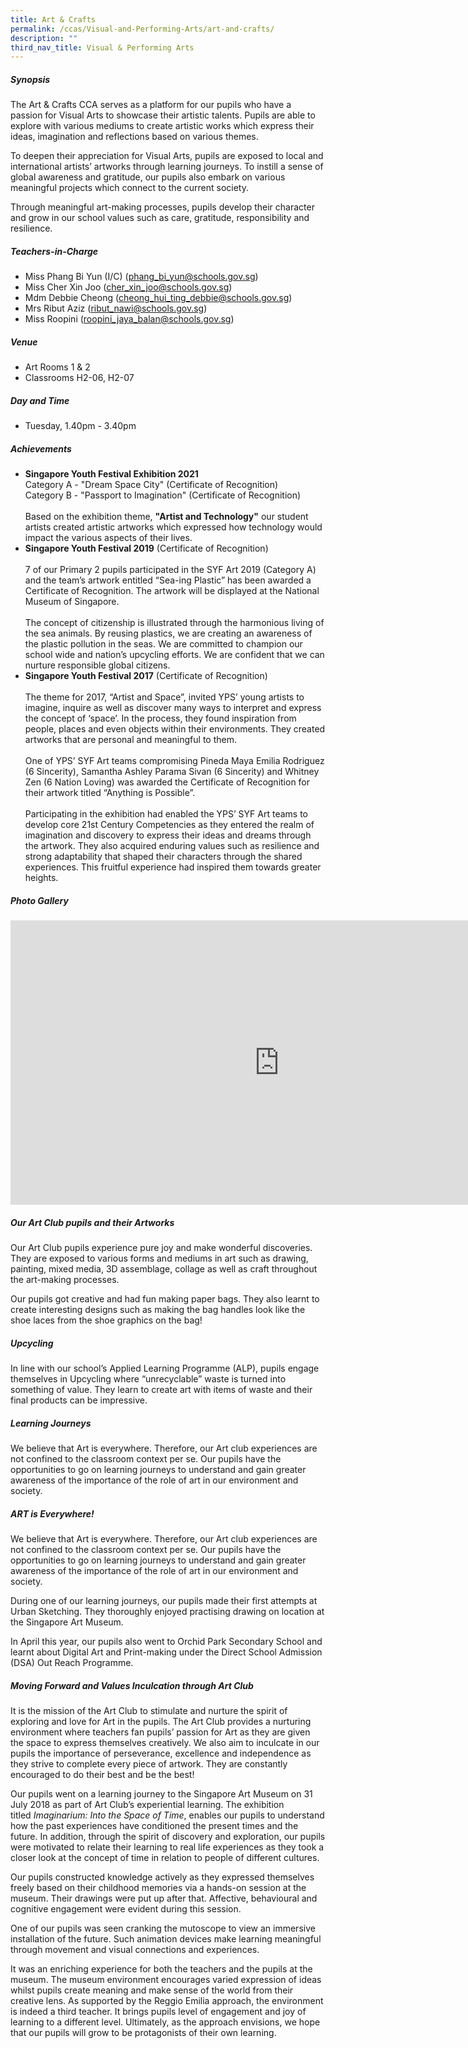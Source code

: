 ```yaml
---
title: Art & Crafts
permalink: /ccas/Visual-and-Performing-Arts/art-and-crafts/
description: ""
third_nav_title: Visual & Performing Arts
---
```

##### **Synopsis**
The Art &amp; Crafts CCA serves as a platform for our pupils who have a passion for Visual Arts to showcase their artistic talents. Pupils are able to explore with various mediums to create artistic works which express their ideas, imagination and reflections based on various themes.

To deepen their appreciation for Visual Arts, pupils are exposed to local and international artists’ artworks through learning journeys. To instill a sense of global awareness and gratitude, our pupils also embark on various meaningful projects which connect to the current society.

Through meaningful art-making processes, pupils develop their character and grow in our school values such as care, gratitude, responsibility and resilience.

##### **Teachers-in-Charge**
* Miss Phang Bi Yun (I/C) (phang_bi_yun@schools.gov.sg)
* Miss Cher Xin Joo (cher_xin_joo@schools.gov.sg)
* Mdm Debbie Cheong (cheong_hui_ting_debbie@schools.gov.sg)
* Mrs Ribut Aziz (ribut_nawi@schools.gov.sg)
* Miss Roopini (roopini_jaya_balan@schools.gov.sg)

##### **Venue**
* Art Rooms 1 &amp; 2    
* Classrooms H2-06, H2-07

##### **Day and Time**
* Tuesday, 1.40pm - 3.40pm

##### **Achievements**
* **Singapore Youth Festival Exhibition 2021**
<br>Category A - "Dream Space City" (Certificate of Recognition)
<br>Category B - "Passport to Imagination" (Certificate of Recognition)<br><br>Based on the exhibition theme, **"Artist and Technology"** our student artists created artistic artworks which expressed how technology would impact the various aspects of their lives.
* **Singapore Youth Festival 2019** (Certificate of Recognition)<br><br>7 of our Primary 2 pupils participated in the SYF Art 2019 (Category A) and the team’s artwork entitled “Sea-ing Plastic” has been awarded a Certificate of Recognition. The artwork will be displayed at the National Museum of Singapore.<br><br>The concept of citizenship is illustrated through the harmonious living of the sea animals. By reusing plastics, we are creating an awareness of the plastic pollution in the seas. We are committed to champion our school wide and nation’s upcycling efforts. We are confident that we can nurture responsible global citizens.
* **Singapore Youth Festival 2017** (Certificate of Recognition)<br><br>The theme for 2017, “Artist and Space”, invited YPS’ young artists to imagine, inquire as well as discover many ways to interpret and express the concept of ‘space’. In the process, they found inspiration from people, places and even objects within their environments. They created artworks that are personal and meaningful to them.&nbsp;<br><br>One of YPS’ SYF Art teams compromising Pineda Maya Emilia Rodriguez (6 Sincerity), Samantha Ashley Parama Sivan (6 Sincerity) and Whitney Zen (6 Nation Loving) was awarded the Certificate of Recognition for their artwork titled “Anything is Possible”.<br><br>Participating in the exhibition had enabled the YPS’ SYF Art teams to develop core 21st Century Competencies as they entered the realm of imagination and discovery to express their ideas and dreams through the artwork. They also acquired enduring values such as resilience and strong adaptability that shaped their characters through the shared experiences. This fruitful experience had inspired them towards greater heights.

##### **Photo Gallery**

<iframe allowfullscreen="true" width="860" height="455" frameborder="0" src="https://docs.google.com/presentation/d/e/2PACX-1vRtRDfv4taA1-TFMECt88eaUpM5M508CxY2YzWotQxIHZHwCYtiBEfwfUkG7WMH4I5Po0Cfm27xeuXu/embed?start=true&amp;loop=true&amp;delayms=3000"></iframe>

##### Our Art Club pupils and their Artworks
Our Art Club pupils experience pure joy and make wonderful discoveries. They are exposed to various forms and mediums in art such as drawing, painting, mixed media, 3D assemblage, collage as well as craft throughout the art-making processes.

Our pupils got creative and had fun making paper bags. They also learnt to create interesting designs such as making the bag handles look like the shoe laces from the shoe graphics on the bag!

##### Upcycling
In line with our school’s Applied Learning Programme (ALP), pupils engage themselves in Upcycling where “unrecyclable” waste is turned into something of value. They learn to create art with items of waste and their final products can be impressive.

##### Learning Journeys

We believe that Art is everywhere. Therefore, our Art club experiences are not confined to the classroom context per se. Our pupils have the opportunities to go on learning journeys to understand and gain greater awareness of the importance of the role of art in our environment and society.

##### ART is Everywhere!
We believe that Art is everywhere. Therefore, our Art club experiences are not confined to the classroom context per se. Our pupils have the opportunities to go on learning journeys to understand and gain greater awareness of the importance of the role of art in our environment and society.

During one of our learning journeys, our pupils made their first attempts at Urban Sketching. They thoroughly enjoyed practising drawing on location at the Singapore Art Museum.

In April this year, our pupils also went to Orchid Park Secondary School and learnt about Digital Art and Print-making under the Direct School Admission (DSA) Out Reach Programme.

##### Moving Forward and Values Inculcation through Art Club

It is the mission of the Art Club to stimulate and nurture the spirit of exploring and love for Art in the pupils. The Art Club provides a nurturing environment where teachers fan pupils’ passion for Art as they are given the space to express themselves creatively. We also aim to inculcate in our pupils the importance of perseverance, excellence and independence as they strive to complete every piece of artwork. They are constantly encouraged to do their best and be the best!

Our pupils went on a learning journey to the Singapore Art Museum on 31 July 2018 as part of Art Club’s experiential learning. The exhibition titled&nbsp;_Imaginarium: Into the Space of Time_, enables our pupils to understand how the past experiences have conditioned the present times and the future. In addition, through the spirit of discovery and exploration, our pupils were motivated to relate their learning to real life experiences as they took a closer look at the concept of time in relation to people of different cultures.

Our pupils constructed knowledge actively as they expressed themselves freely based on their childhood memories via a hands-on session at the museum. Their drawings were put up after that. Affective, behavioural and cognitive engagement were evident during this session.

One of our pupils was seen cranking the mutoscope to view an immersive installation of the future. Such animation devices make learning meaningful through movement and visual connections and experiences.

It was an enriching experience for both the teachers and the pupils at the museum. The museum environment encourages varied expression of ideas whilst pupils create meaning and make sense of the world from their creative lens. As supported by the Reggio Emilia approach, the environment is indeed a third teacher. It brings pupils level of engagement and joy of learning to a different level. Ultimately, as the approach envisions, we hope that our pupils will grow to be protagonists of their own learning.